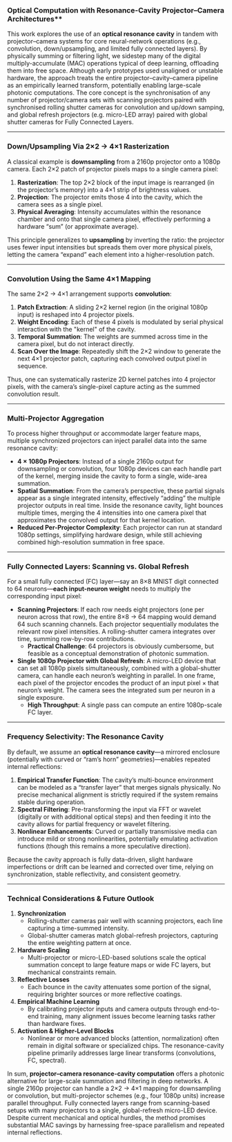 ### Optical Computation with Resonance-Cavity Projector–Camera Architectures**

This work explores the use of an **optical resonance cavity** in tandem with projector–camera systems for core neural-network operations (e.g., convolution, down/upsampling, and limited fully connected layers). By physically summing or filtering light, we sidestep many of the digital multiply-accumulate (MAC) operations typical of deep learning, offloading them into free space. Although early prototypes used unaligned or unstable hardware, the approach treats the entire projector–cavity–camera pipeline as an empirically learned transform, potentially enabling large-scale photonic computations.
The core concept is the synchronisation of any number of projector/camera sets with scanning projectors paired with synchronised rolling shutter cameras for convolution and up/down samping, and global refresh projectors (e.g. micro-LED array) paired with global shutter cameras for Fully Connected Layers.

---

### Down/Upsampling Via 2×2 → 4×1 Rasterization

A classical example is **downsampling** from a 2160p projector onto a 1080p camera. Each 2×2 patch of projector pixels maps to a single camera pixel:

1. **Rasterization**: The top 2×2 block of the input image is rearranged (in the projector’s memory) into a 4×1 strip of brightness values.  
2. **Projection**: The projector emits those 4 into the cavity, which the camera sees as a single pixel.  
3. **Physical Averaging**: Intensity accumulates within the resonance chamber and onto that single camera pixel, effectively performing a hardware “sum” (or approximate average).  

This principle generalizes to **upsampling** by inverting the ratio: the projector uses fewer input intensities but spreads them over more physical pixels, letting the camera “expand” each element into a higher-resolution patch.

---

### Convolution Using the Same 4×1 Mapping

The same 2×2 → 4×1 arrangement supports **convolution**:

1. **Patch Extraction**: A sliding 2×2 kernel region (in the original 1080p input) is reshaped into 4 projector pixels.  
2. **Weight Encoding**: Each of these 4 pixels is modulated by serial physical interaction with the "kernel" of the cavity.
3. **Temporal Summation**: The weights are summed across time in the camera pixel, but do not interact directly.
4. **Scan Over the Image**: Repeatedly shift the 2×2 window to generate the next 4×1 projector patch, capturing each convolved output pixel in sequence.

Thus, one can systematically rasterize 2D kernel patches into 4 projector pixels, with the camera’s single-pixel capture acting as the summed convolution result.

---

### Multi-Projector Aggregation

To process higher throughput or accommodate larger feature maps, multiple synchronized projectors can inject parallel data into the same resonance cavity:

- **4 × 1080p Projectors**: Instead of a single 2160p output for downsampling or convolution, four 1080p devices can each handle part of the kernel, merging inside the cavity to form a single, wide-area summation.  
- **Spatial Summation**: From the camera’s perspective, these partial signals appear as a single integrated intensity, effectively “adding” the multiple projector outputs in real time.  Inside the resonance cavity, light bounces multiple times, merging the 4 intensities into one camera pixel that approximates the convolved output for that kernel location.
- **Reduced Per-Projector Complexity**: Each projector can run at standard 1080p settings, simplifying hardware design, while still achieving combined high-resolution summation in free space.

---

### Fully Connected Layers: Scanning vs. Global Refresh

For a small fully connected (FC) layer—say an 8×8 MNIST digit connected to 64 neurons—**each input-neuron weight** needs to multiply the corresponding input pixel:

- **Scanning Projectors**: If each row needs eight projectors (one per neuron across that row), the entire 8×8 → 64 mapping would demand 64 such scanning channels. Each projector sequentially modulates the relevant row pixel intensities. A rolling-shutter camera integrates over time, summing row-by-row contributions.  
  - **Practical Challenge**: 64 projectors is obviously cumbersome, but feasible as a conceptual demonstration of photonic summation.  
- **Single 1080p Projector with Global Refresh**: A micro-LED device that can set all 1080p pixels simultaneously, combined with a global-shutter camera, can handle each neuron’s weighting in parallel. In one frame, each pixel of the projector encodes the product of an input pixel × that neuron’s weight. The camera sees the integrated sum per neuron in a single exposure.  
  - **High Throughput**: A single pass can compute an entire 1080p-scale FC layer.

---

### Frequency Selectivity: The Resonance Cavity

By default, we assume an **optical resonance cavity**—a mirrored enclosure (potentially with curved or “ram’s horn” geometries)—enables repeated internal reflections:

1. **Empirical Transfer Function**: The cavity’s multi-bounce environment can be modeled as a “transfer layer” that merges signals physically. No precise mechanical alignment is strictly required if the system remains stable during operation.  
2. **Spectral Filtering**: Pre-transforming the input via FFT or wavelet (digitally or with additional optical steps) and then feeding it into the cavity allows for partial frequency or wavelet filtering.  
3. **Nonlinear Enhancements**: Curved or partially transmissive media can introduce mild or strong nonlinearities, potentially emulating activation functions (though this remains a more speculative direction).

Because the cavity approach is fully data-driven, slight hardware imperfections or drift can be learned and corrected over time, relying on synchronization, stable reflectivity, and consistent geometry.

---

### Technical Considerations & Future Outlook

1. **Synchronization**  
   - Rolling-shutter cameras pair well with scanning projectors, each line capturing a time-summed intensity.  
   - Global-shutter cameras match global-refresh projectors, capturing the entire weighting pattern at once.  
2. **Hardware Scaling**  
   - Multi-projector or micro-LED-based solutions scale the optical summation concept to large feature maps or wide FC layers, but mechanical constraints remain.  
3. **Reflective Losses**  
   - Each bounce in the cavity attenuates some portion of the signal, requiring brighter sources or more reflective coatings.  
4. **Empirical Machine Learning**  
   - By calibrating projector inputs and camera outputs through end-to-end training, many alignment issues become learning tasks rather than hardware fixes.  
5. **Activation & Higher-Level Blocks**  
   - Nonlinear or more advanced blocks (attention, normalization) often remain in digital software or specialized chips. The resonance-cavity pipeline primarily addresses large linear transforms (convolutions, FC, spectral).

In sum, **projector–camera resonance-cavity computation** offers a photonic alternative for large-scale summation and filtering in deep networks. A single 2160p projector can handle a 2×2 → 4×1 mapping for downsampling or convolution, but multi-projector schemes (e.g., four 1080p units) increase parallel throughput. Fully connected layers range from scanning-based setups with many projectors to a single, global-refresh micro-LED device. Despite current mechanical and optical hurdles, the method promises substantial MAC savings by harnessing free-space parallelism and repeated internal reflections.
